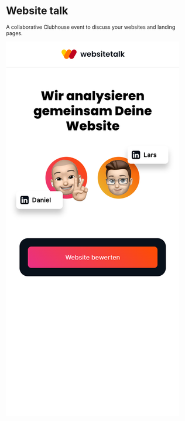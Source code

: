 # Website talk

A collaborative Clubhouse event to discuss your websites and landing pages.

![Image of websitetalk.club website](screenshot.png)
